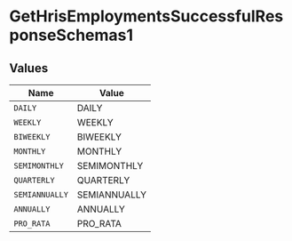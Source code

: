 # GetHrisEmploymentsSuccessfulResponseSchemas1


## Values

| Name           | Value          |
| -------------- | -------------- |
| `DAILY`        | DAILY          |
| `WEEKLY`       | WEEKLY         |
| `BIWEEKLY`     | BIWEEKLY       |
| `MONTHLY`      | MONTHLY        |
| `SEMIMONTHLY`  | SEMIMONTHLY    |
| `QUARTERLY`    | QUARTERLY      |
| `SEMIANNUALLY` | SEMIANNUALLY   |
| `ANNUALLY`     | ANNUALLY       |
| `PRO_RATA`     | PRO_RATA       |